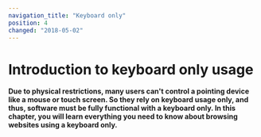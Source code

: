```yaml
---
navigation_title: "Keyboard only"
position: 4
changed: "2018-05-02"
---
```


# Introduction to keyboard only usage

**Due to physical restrictions, many users can't control a pointing device like a mouse or touch screen. So they rely on keyboard usage only, and thus, software must be fully functional with a keyboard only. In this chapter, you will learn everything you need to know about browsing websites using a keyboard only.**
